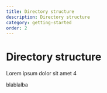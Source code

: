 ```yaml
---
title: Directory structure
description: Directory structure
category: getting-started
order: 2
---
```


# Directory structure

Lorem ipsum dolor sit amet 4


blablalba
